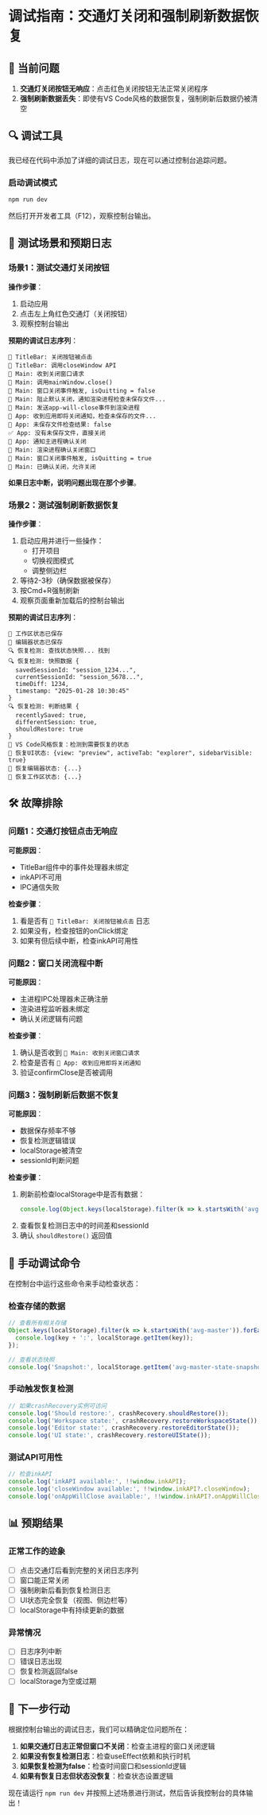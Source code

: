 # 调试指南：交通灯关闭和强制刷新数据恢复

## 🚨 当前问题

1. **交通灯关闭按钮无响应**：点击红色关闭按钮无法正常关闭程序
2. **强制刷新数据丢失**：即使有VS Code风格的数据恢复，强制刷新后数据仍被清空

## 🔍 调试工具

我已经在代码中添加了详细的调试日志，现在可以通过控制台追踪问题。

### 启动调试模式

```bash
npm run dev
```

然后打开开发者工具（F12），观察控制台输出。

## 🎯 测试场景和预期日志

### 场景1：测试交通灯关闭按钮

**操作步骤**：
1. 启动应用
2. 点击左上角红色交通灯（关闭按钮）
3. 观察控制台输出

**预期的调试日志序列**：
```
🔴 TitleBar: 关闭按钮被点击
🔴 TitleBar: 调用closeWindow API
🔴 Main: 收到关闭窗口请求
🔴 Main: 调用mainWindow.close()
🚪 Main: 窗口关闭事件触发, isQuitting = false
🚪 Main: 阻止默认关闭，通知渲染进程检查未保存文件...
🚪 Main: 发送app-will-close事件到渲染进程
🚪 App: 收到应用即将关闭通知，检查未保存的文件...
🚪 App: 未保存文件检查结果: false
✅ App: 没有未保存文件，直接关闭
🚪 App: 通知主进程确认关闭
🚪 Main: 渲染进程确认关闭窗口
🚪 Main: 窗口关闭事件触发, isQuitting = true
🚪 Main: 已确认关闭，允许关闭
```

**如果日志中断，说明问题出现在那个步骤**。

### 场景2：测试强制刷新数据恢复

**操作步骤**：
1. 启动应用并进行一些操作：
   - 打开项目
   - 切换视图模式
   - 调整侧边栏
2. 等待2-3秒（确保数据被保存）
3. 按Cmd+R强制刷新
4. 观察页面重新加载后的控制台输出

**预期的调试日志序列**：
```
💾 工作区状态已保存
💾 编辑器状态已保存
🔍 恢复检测: 查找状态快照... 找到
🔍 恢复检测: 快照数据 {
  savedSessionId: "session_1234...",
  currentSessionId: "session_5678...",
  timeDiff: 1234,
  timestamp: "2025-01-28 10:30:45"
}
🔍 恢复检测: 判断结果 {
  recentlySaved: true,
  differentSession: true,
  shouldRestore: true
}
🔄 VS Code风格恢复：检测到需要恢复的状态
🎨 恢复UI状态: {view: "preview", activeTab: "explorer", sidebarVisible: true}
📝 恢复编辑器状态: {...}
📁 恢复工作区状态: {...}
```

## 🛠️ 故障排除

### 问题1：交通灯按钮点击无响应

**可能原因**：
- TitleBar组件中的事件处理器未绑定
- inkAPI不可用
- IPC通信失败

**检查步骤**：
1. 看是否有 `🔴 TitleBar: 关闭按钮被点击` 日志
2. 如果没有，检查按钮的onClick绑定
3. 如果有但后续中断，检查inkAPI可用性

### 问题2：窗口关闭流程中断

**可能原因**：
- 主进程IPC处理器未正确注册
- 渲染进程监听器未绑定
- 确认关闭逻辑有问题

**检查步骤**：
1. 确认是否收到 `🚪 Main: 收到关闭窗口请求`
2. 检查是否有 `🚪 App: 收到应用即将关闭通知`
3. 验证confirmClose是否被调用

### 问题3：强制刷新后数据不恢复

**可能原因**：
- 数据保存频率不够
- 恢复检测逻辑错误
- localStorage被清空
- sessionId判断问题

**检查步骤**：
1. 刷新前检查localStorage中是否有数据：
   ```javascript
   console.log(Object.keys(localStorage).filter(k => k.startsWith('avg-master')));
   ```
2. 查看恢复检测日志中的时间差和sessionId
3. 确认 `shouldRestore()` 返回值

## 🔧 手动调试命令

在控制台中运行这些命令来手动检查状态：

### 检查存储的数据
```javascript
// 查看所有相关存储
Object.keys(localStorage).filter(k => k.startsWith('avg-master')).forEach(key => {
  console.log(key + ':', localStorage.getItem(key));
});

// 查看状态快照
console.log('Snapshot:', localStorage.getItem('avg-master-state-snapshot'));
```

### 手动触发恢复检测
```javascript
// 如果crashRecovery实例可访问
console.log('Should restore:', crashRecovery.shouldRestore());
console.log('Workspace state:', crashRecovery.restoreWorkspaceState());
console.log('Editor state:', crashRecovery.restoreEditorState());
console.log('UI state:', crashRecovery.restoreUIState());
```

### 测试API可用性
```javascript
// 检查inkAPI
console.log('inkAPI available:', !!window.inkAPI);
console.log('closeWindow available:', !!window.inkAPI?.closeWindow);
console.log('onAppWillClose available:', !!window.inkAPI?.onAppWillClose);
```

## 📊 预期结果

### 正常工作的迹象
- [ ] 点击交通灯后看到完整的关闭日志序列
- [ ] 窗口能正常关闭
- [ ] 强制刷新后看到恢复检测日志
- [ ] UI状态完全恢复（视图、侧边栏等）
- [ ] localStorage中有持续更新的数据

### 异常情况
- [ ] 日志序列中断
- [ ] 错误日志出现
- [ ] 恢复检测返回false
- [ ] localStorage为空或过期

## 🎯 下一步行动

根据控制台输出的调试日志，我们可以精确定位问题所在：

1. **如果交通灯日志正常但窗口不关闭**：检查主进程的窗口关闭逻辑
2. **如果没有恢复检测日志**：检查useEffect依赖和执行时机
3. **如果恢复检测为false**：检查时间窗口和sessionId逻辑
4. **如果有恢复日志但状态没恢复**：检查状态设置逻辑

现在请运行 `npm run dev` 并按照上述场景进行测试，然后告诉我控制台的具体输出！
